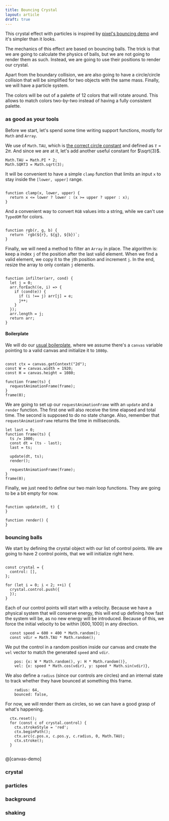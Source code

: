 ```yaml
---
title: Bouncing Crystal
layout: article
draft: true
---
```


This crystal effect with particles is inspired by
[pixel's bouncing demo](https://github.com/faiface/pixel-examples/tree/master/community/bouncing)
and it's simpler than it looks.

The mechanics of this effect are based on bouncing balls. The trick is that we
are going to calculate the physics of balls, but we are not going to render
them as such. Instead, we are going to use their positions to render our
crystal.

Apart from the boundary collision, we are also going to have a circle/circle
collision that will be simplified for two objects with the same mass. Finally,
we will have a particle system.

The colors will be out of a palette of 12 colors that will rotate around. This
allows to match colors two-by-two instead of having a fully consistent
palette.


### as good as your tools

Before we start, let's spend some time writing support functions, mostly for
`Math` and `Array`.

We use of `Math.TAU`, which is
[the correct circle constant](https://tauday.com/tau-manifesto) and defined as
$\tau = 2\pi$. And since we are at it, let's add another useful constant for
$\sqrt{3}$.

```op:1
Math.TAU = Math.PI * 2;
Math.SQRT3 = Math.sqrt(3);
```

It will be convenient to have a simple `clamp` function that limits an input `x`
to stay inside the `[lower, upper]` range.

```op:+

function clamp(x, lower, upper) {
  return x <= lower ? lower : (x >= upper ? upper : x);
}
```

And a convenient way to convert `RGB` values into a string, while we can't use
`TypedOM` for colors.

```op:+

function rgb(r, g, b) {
  return `rgb(${r}, ${g}, ${b})`;
}
```

Finally, we will need a method to filter an `Array` in place. The algorithm is:
keep a index `j` of the position after the last valid element. When we find a
valid element, we copy it to the `j`th position and increment `j`. In the end,
resize the array to only contain `j` elements.

```op:+

function infilter(arr, cond) {
  let j = 0;
  arr.forEach((e, i) => {
    if (cond(e)) {
      if (i !== j) arr[j] = e;
      j++;
    }
  });
  arr.length = j;
  return arr;
}
```

#### Boilerplate

We will do our [usual boilerplate](fire), where we assume there's a `canvas`
variable pointing to a valid canvas and initialize it to `1080p`.

```op:+,label:raf+1,lens:raf

const ctx = canvas.getContext("2d");
const W = canvas.width = 1920;
const H = canvas.height = 1080;

function frame(ts) {
  requestAnimationFrame(frame);
}
frame(0);
```

We are going to set up our `requestAnimationFrame` with an `update` and a
`render` function. The first one will also receive the time elapsed and total
time. The second is supposed to do no state change. Also, remember that
`requestAnimationFrame` returns the time in milliseconds.

```op:raf+4:5,spawn:2
let last = 0;
function frame(ts) {
  ts /= 1000;
  const dt = (ts - last);
  last = ts;

  update(dt, ts);
  render();

  requestAnimationFrame(frame);
}
frame(0);
```

Finally, we just need to define our two main loop functions. They are going to
be a bit empty for now.

```op:raf+3,label:update+1+2:render+4+2

function update(dt, t) {
}

function render() {
}
```

### bouncing balls

We start by defining the crystal object with our list of control points. We are
going to have 2 control points, that we will initialize right here.

```op:raf+3,label:crystal+1,lens:this

const crystal = {
  control: [],
};

for (let i = 0; i < 2; ++i) {
  crystal.control.push({
  });
}
```

Each of our control points will start with a velocity. Because we have a
physical system that will conserve energy, this will end up defining how fast
the system will be, as no new energy will be introduced. Because of this, we
force the initial velocity to be within $[600,1000]$ in any direction.

```op:crystal+5
  const speed = 600 + 400 * Math.random();
  const vdir = Math.TAU * Math.random();
```
We put the control in a random position inside our canvas and create the `vel`
vector to match the generated `speed` and `vdir`.

```op:crystal+8
    pos: {x: W * Math.random(), y: H * Math.random()},
    vel: {x: speed * Math.cos(vdir), y: speed * Math.sin(vdir)},
```

We also define a `radius` (since our controls are circles) and an internal
state to track whether they have bounced at something this frame.

```op:crystal+10
    radius: 64,
    bounced: false,
```

For now, we will render them as circles, so we can have a good grasp of what's
happening.

```op:+render+1,lens:render
  ctx.reset();
  for (const c of crystal.control) {
    ctx.strokeStyle = 'red';
    ctx.beginPath();
    ctx.arc(c.pos.x, c.pos.y, c.radius, 0, Math.TAU);
    ctx.stroke();
  }
```

```op:+,lens:crystal+render
```
@[canvas-demo]






### crystal

### particles

### background

### shaking


